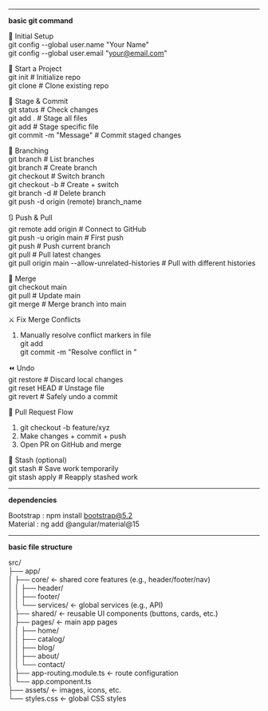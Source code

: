 ---------------------------------------------------------------------------------------
**basic git command**

🔧 Initial Setup  
git config --global user.name "Your Name"  
git config --global user.email "your@email.com"  

📁 Start a Project  
git init                            # Initialize repo  
git clone <repo-url>                # Clone existing repo  

📄 Stage & Commit  
git status                          # Check changes  
git add .                           # Stage all files  
git add <file>                      # Stage specific file  
git commit -m "Message"             # Commit staged changes  

🌿 Branching  
git branch                          # List branches  
git branch <name>                   # Create branch  
git checkout <name>                 # Switch branch  
git checkout -b <name>              # Create + switch  
git branch -d <name>                # Delete branch  
git push -d origin (remote) branch_name

🔃 Push & Pull  
git remote add origin <url>         # Connect to GitHub  
git push -u origin main             # First push  
git push                            # Push current branch  
git pull                            # Pull latest changes  
git pull origin main --allow-unrelated-histories  # Pull with different histories  

🔁 Merge  
git checkout main  
git pull                            # Update main  
git merge <branch>                  # Merge branch into main  

⚔️ Fix Merge Conflicts  
1. Manually resolve conflict markers in file  
git add <file>  
git commit -m "Resolve conflict in <file>"  

⏪ Undo  
git restore <file>                 # Discard local changes  
git reset HEAD <file>              # Unstage file  
git revert <commit>                # Safely undo a commit  

🚀 Pull Request Flow  
1. git checkout -b feature/xyz  
2. Make changes + commit + push  
3. Open PR on GitHub and merge  

🧽 Stash (optional)  
git stash                           # Save work temporarily  
git stash apply                     # Reapply stashed work  

---------------------------------------------------------------------------------------
**dependencies**

Bootstrap : npm install bootstrap@5.2  
Material  : ng add @angular/material@15  

---------------------------------------------------------------------------------------
**basic file structure**

src/  
├── app/  
│   ├── core/                  ← shared core features (e.g., header/footer/nav)  
│   │   ├── header/  
│   │   ├── footer/  
│   │   └── services/          ← global services (e.g., API)  
│   ├── shared/                ← reusable UI components (buttons, cards, etc.)  
│   ├── pages/                 ← main app pages  
│   │   ├── home/  
│   │   ├── catalog/  
│   │   ├── blog/  
│   │   ├── about/  
│   │   └── contact/  
│   ├── app-routing.module.ts ← route configuration  
│   └── app.component.ts  
├── assets/                   ← images, icons, etc.  
└── styles.css                ← global CSS styles  
